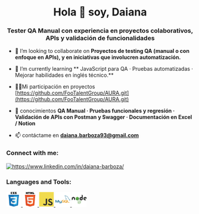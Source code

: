 <h1 align="center">Hola 👋 soy, Daiana</h1>
<h3 align="center">Tester QA Manual con experiencia en proyectos colaborativos, APIs y validación de funcionalidades</h3>

- 👯 I’m looking to collaborate on **Proyectos de testing QA (manual o con enfoque en APIs), y en iniciativas que involucren automatización.**

- 🌱 I’m currently learning ** JavaScript para QA · Pruebas automatizadas · Mejorar habilidades en inglés técnico.**

- 👨‍💻Mi participación en proyectos [https://github.com/FooTalentGroup/AURA.git](https://github.com/FooTalentGroup/AURA.git)

- 💬 conocimientos **QA Manual · Pruebas funcionales y regresión · Validación de APIs con Postman y Swagger · Documentación en Excel / Notion**

- 📫 contáctame en **daiana.barboza93@gmail.com**

<h3 align="left">Connect with me:</h3>
<p align="left">
<a href="https://linkedin.com/in/daiana-barboza/" target="blank"><img align="center" src="https://raw.githubusercontent.com/rahuldkjain/github-profile-readme-generator/master/src/images/icons/Social/linked-in-alt.svg" alt="https://www.linkedin.com/in/daiana-barboza/" height="30" width="40" /></a>
</p>

<h3 align="left">Languages and Tools:</h3>
<p align="left"> <a href="https://www.w3schools.com/css/" target="_blank" rel="noreferrer"> <img src="https://raw.githubusercontent.com/devicons/devicon/master/icons/css3/css3-original-wordmark.svg" alt="css3" width="40" height="40"/> </a> <a href="https://www.w3.org/html/" target="_blank" rel="noreferrer"> <img src="https://raw.githubusercontent.com/devicons/devicon/master/icons/html5/html5-original-wordmark.svg" alt="html5" width="40" height="40"/> </a> <a href="https://developer.mozilla.org/en-US/docs/Web/JavaScript" target="_blank" rel="noreferrer"> <img src="https://raw.githubusercontent.com/devicons/devicon/master/icons/javascript/javascript-original.svg" alt="javascript" width="40" height="40"/> </a> <a href="https://www.mysql.com/" target="_blank" rel="noreferrer"> <img src="https://raw.githubusercontent.com/devicons/devicon/master/icons/mysql/mysql-original-wordmark.svg" alt="mysql" width="40" height="40"/> </a> <a href="https://nodejs.org" target="_blank" rel="noreferrer"> <img src="https://raw.githubusercontent.com/devicons/devicon/master/icons/nodejs/nodejs-original-wordmark.svg" alt="nodejs" width="40" height="40"/> </a> </p>

